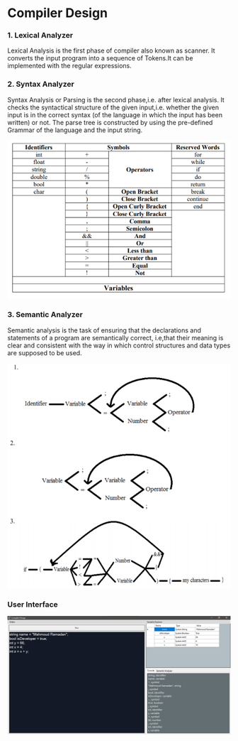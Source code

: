 # Compiler Design

### 1. Lexical Analyzer

Lexical Analysis is the first phase of compiler also known as scanner. It converts the input program into a sequence of Tokens.It can be implemented with the regular expressions.


### 2. Syntax Analyzer

Syntax Analysis or Parsing is the second phase,i.e. after lexical analysis. It checks the syntactical structure of the given input,i.e. whether the given input is in the correct syntax (of the language in which the input has been written) or not. The parse tree is constructed by using the pre-defined Grammar of the language and the input string.

![Syntax Analysis](https://github.com/mahmoudmohamedramadan/Compiler-Design/blob/main/img/scanner.png)

### 3. Semantic Analyzer

Semantic analysis is the task of ensuring that the declarations and statements of a program are semantically correct, i.e,that their meaning is clear and consistent with the way in which control structures and data types are supposed to be used.

![Semantic analysis](https://github.com/mahmoudmohamedramadan/Compiler-Design/blob/main/img/analyzer.png)

### User Interface

![User Interface](https://github.com/mahmoudmohamedramadan/Compiler-Design/blob/main/img/ui.png)
